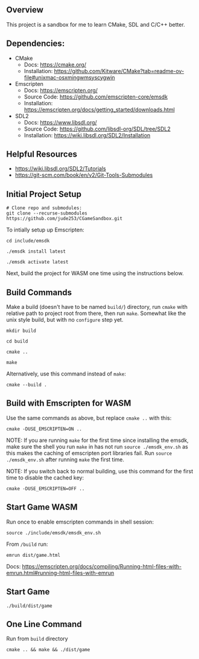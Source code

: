 ## Overview
This project is a sandbox for me to learn CMake, SDL and C/C++ better.

## Dependencies:
- CMake
  - Docs: https://cmake.org/
  - Installation: https://github.com/Kitware/CMake?tab=readme-ov-file#unixmac-osxmingwmsyscygwin
- Emscripten
  - Docs: https://emscripten.org/
  - Source Code: https://github.com/emscripten-core/emsdk
  - Installation: https://emscripten.org/docs/getting_started/downloads.html
- SDL2
  - Docs: https://www.libsdl.org/
  - Source Code: https://github.com/libsdl-org/SDL/tree/SDL2
  - Installation: https://wiki.libsdl.org/SDL2/Installation


## Helpful Resources
- https://wiki.libsdl.org/SDL2/Tutorials
- https://git-scm.com/book/en/v2/Git-Tools-Submodules

## Initial Project Setup

```
# Clone repo and submodules:
git clone --recurse-submodules https://github.com/jude253/CGameSandbox.git
```

To intially setup up Emscripten:

```
cd include/emsdk

./emsdk install latest

./emsdk activate latest
```

Next, build the project for WASM one time using the instructions below.

## Build Commands

Make a build (doesn't have to be named `build/`) directory, run `cmake` with relative path to project root from there, then run `make`.  Somewhat like the unix style build, but with no `configure` step yet.

```
mkdir build

cd build

cmake ..

make

```

Alternatively, use this command instead of `make`:
```
cmake --build .
```

## Build with Emscripten for WASM

Use the same commands as above, but replace `cmake ..` with this:

```
cmake -DUSE_EMSCRIPTEN=ON ..
```

NOTE: If you are running `make` for the first time since installing
the emsdk, make sure the shell you run `make` in has not run 
`source ./emsdk_env.sh` as this makes the caching of emscripten port
libraries fail.  Run `source ./emsdk_env.sh` after running `make` the
first time.

NOTE: If you switch back to normal building, use this command for the 
first time to disable the cached key:

```
cmake -DUSE_EMSCRIPTEN=OFF ..
```

## Start Game WASM

Run once to enable emscripten commands in shell session:

```
source ./include/emsdk/emsdk_env.sh
```

From `/build` run:

```
emrun dist/game.html
```

Docs: https://emscripten.org/docs/compiling/Running-html-files-with-emrun.html#running-html-files-with-emrun


## Start Game

```
./build/dist/game
```

## One Line Command

Run from `build` directory
```
cmake .. && make && ./dist/game
```